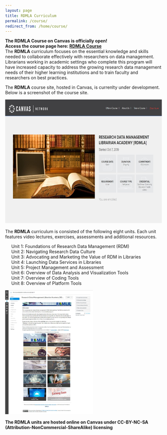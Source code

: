 ```yaml
---
layout: page
title: RDMLA Curriculum
permalink: /course/
redirect_from: /home/course/
---
```


**The RDMLA Course on Canvas is officially open!** <br>
**Access the course page here: <a href="https://www.canvas.net/browse/simmonsu/courses/research-data-management">RDMLA Course</a>**
<br>
The **RDMLA** curriculum focuses on the essential knowledge and skills needed to collaborate effectively with researchers on data management. Librarians working in academic settings who complete this program will have increased capacity to address the growing research data management needs of their higher learning institutions and to train faculty and researchers on best practices.
<br>


The **RDMLA** course site, hosted in Canvas, is currenlty under development. Below is a screenshot of the course site. 
                                                                                                  
<img src="/images/enrollmentpage.JPG" alt="Canvas Course" style="width:width:800px;height:400px;"> <br>

The **RDMLA** curriculum is consisted of the following eight units. Each unit features video lectures, exercises, assessments and additional resources. <br>

&nbsp;&nbsp;&nbsp;&nbsp;&nbsp;Unit 1: Foundations of Research Data Management (RDM) <br>
&nbsp;&nbsp;&nbsp;&nbsp;&nbsp;Unit 2: Navigating Research Data Culture <br>
&nbsp;&nbsp;&nbsp;&nbsp;&nbsp;Unit 3: Advocating and Marketing the Value of RDM in Libraries <br>
&nbsp;&nbsp;&nbsp;&nbsp;&nbsp;Unit 4: Launching Data Services in Libraries <br>
&nbsp;&nbsp;&nbsp;&nbsp;&nbsp;Unit 5: Project Management and Assessment <br>
&nbsp;&nbsp;&nbsp;&nbsp;&nbsp;Unit 6: Overview of Data Analysis and Visualization Tools <br>
&nbsp;&nbsp;&nbsp;&nbsp;&nbsp;Unit 7: Overview of Coding Tools <br>
&nbsp;&nbsp;&nbsp;&nbsp;&nbsp;Unit 8: Overview of Platform Tools <br>

<img src="/images/Homepage.JPG" alt="Units" style="width:width:800px;height:400px;"> <br>


**The RDMLA units are hosted online on Canvas under CC-BY-NC-SA (Attribution-NonCommercial-ShareAlike) licensing**

    

